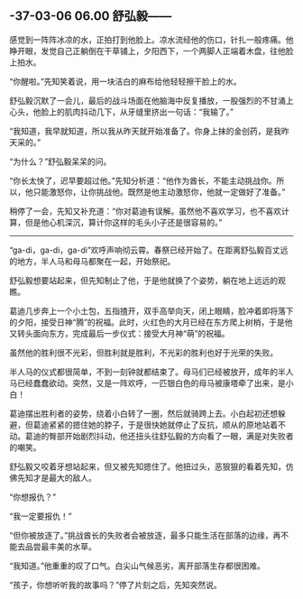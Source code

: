## -37-03-06 06.00 舒弘毅——

感觉到一阵阵冰凉的水，正拍打到他脸上。凉水流经他的伤口，针扎一般疼痛。他睁开眼，发觉自己正躺倒在干草铺上，夕阳西下，一个两脚人正端着木盘，往他脸上拍水。

“你醒啦。”先知笑着说，用一块洁白的麻布给他轻轻擦干脸上的水。

舒弘毅沉默了一会儿，最后的战斗场面在他脑海中反复播放，一股强烈的不甘涌上心头，他脸上的肌肉抖动几下，从牙缝里挤出一句话：“我输了。”

“我知道，我早就知道，所以我从昨天就开始准备了。你身上抹的金创药，是我昨天采的。”

“为什么？”舒弘毅呆呆的问。

“你长太快了，迟早要超过他。”先知分析道：“他作为酋长，不能主动挑战你。所以，他只能激怒你，让你挑战他。既然是他主动激怒你，他就一定做好了准备。”

稍停了一会，先知又补充道：“你对葛迪有误解。虽然他不喜欢学习，也不喜欢计算，但是他心机深沉，算计你这样的毛头小子还是很容易的。”

***

“ga-di，ga-di，ga-di”欢呼声响彻云霄。春祭已经开始了。在距离舒弘毅百丈远的地方，半人马和母马都聚在一起，开始祭祀。

舒弘毅想要站起来，但先知制止了他，于是他就换了个姿势，躺在地上远远的观瞧。

葛迪几步奔上一个小土包，五指揸开，双手高举向天，闭上眼睛，脸冲着即将落下的夕阳，接受日神“腾”的祝福。此时，火红色的大月已经在东方爬上树梢，于是他又转头面向东方，完成最后一步仪式：接受大月神“萌”的祝福。

虽然他的胜利很不光彩，但胜利就是胜利，不光彩的胜利也好于光荣的失败。

半人马的仪式都很简单，不到一刻钟就都结束了。母马们已经被放开，成年的半人马已经蠢蠢欲动。突然，又是一阵欢呼，一匹银白色的母马被康塔牵了出来，是小白！

葛迪摆出胜利者的姿势，绕着小白转了一圈，然后就骑跨上去。小白起初还想躲避，但葛迪紧紧的摁住她的脖子，于是很快她就停止了反抗，顺从的原地站着不动。葛迪的臀部开始剧烈抖动，他还扭头往舒弘毅的方向看了一眼，满是对失败者的嘲笑。

舒弘毅又咬着牙想站起来，但又被先知摁住了。他扭过头，恶狠狠的看着先知，仿佛先知才是最大的敌人。

“你想报仇？”

“我一定要报仇！”

“但你被放逐了。”挑战酋长的失败者会被放逐，最多只能生活在部落的边缘，再不能去品尝最丰美的水草。

“我知道。”他重重的叹了口气。白尖山气候恶劣，离开部落生存都很困难。

“孩子，你想听听我的故事吗？”停了片刻之后，先知突然说。

